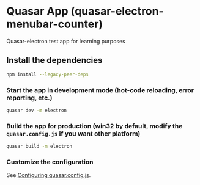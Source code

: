 # Quasar App (quasar-electron-menubar-counter)

Quasar-electron test app for learning purposes

## Install the dependencies
```bash
npm install --legacy-peer-deps
```

### Start the app in development mode (hot-code reloading, error reporting, etc.)
```bash
quasar dev -m electron
```

### Build the app for production (win32 by default, modify the `quasar.config.js` if you want other platform)
```bash
quasar build -m electron
```

### Customize the configuration
See [Configuring quasar.config.js](https://v2.quasar.dev/quasar-cli-vite/quasar-config-js).
